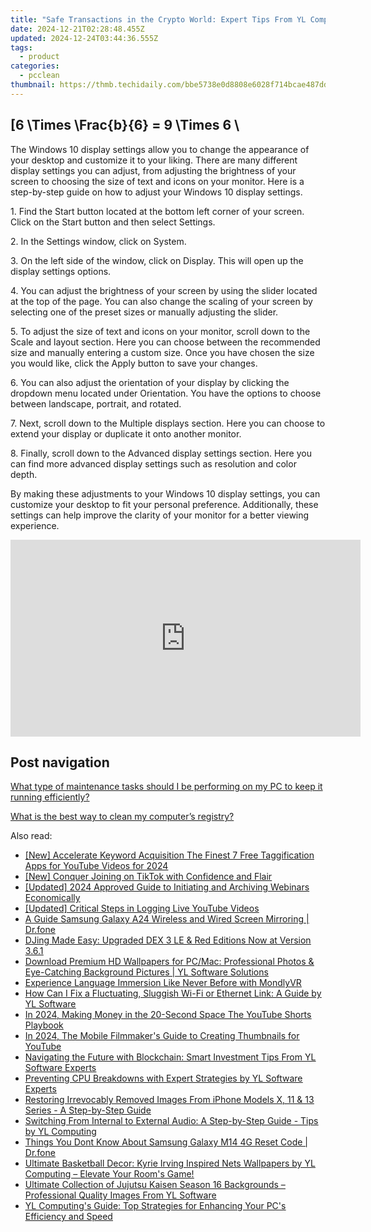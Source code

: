 ```yaml
---
title: "Safe Transactions in the Crypto World: Expert Tips From YL Computing for Secure Buys and Investments"
date: 2024-12-21T02:28:48.455Z
updated: 2024-12-24T03:44:36.555Z
tags:
  - product
categories:
  - pcclean
thumbnail: https://thmb.techidaily.com/bbe5738e0d8808e6028f714bcae487dd6fc59c5258568d2db4f80369dfe5ae67.jpg
---
```


## \[6 \Times \Frac{b}{6} = 9 \Times 6 \

The Windows 10 display settings allow you to change the appearance of your desktop and customize it to your liking. There are many different display settings you can adjust, from adjusting the brightness of your screen to choosing the size of text and icons on your monitor. Here is a step-by-step guide on how to adjust your Windows 10 display settings. 

1\. Find the Start button located at the bottom left corner of your screen. Click on the Start button and then select Settings.

2\. In the Settings window, click on System.

3\. On the left side of the window, click on Display. This will open up the display settings options. 

4\. You can adjust the brightness of your screen by using the slider located at the top of the page. You can also change the scaling of your screen by selecting one of the preset sizes or manually adjusting the slider.

5\. To adjust the size of text and icons on your monitor, scroll down to the Scale and layout section. Here you can choose between the recommended size and manually entering a custom size. Once you have chosen the size you would like, click the Apply button to save your changes.

6\. You can also adjust the orientation of your display by clicking the dropdown menu located under Orientation. You have the options to choose between landscape, portrait, and rotated.

7\. Next, scroll down to the Multiple displays section. Here you can choose to extend your display or duplicate it onto another monitor.

8\. Finally, scroll down to the Advanced display settings section. Here you can find more advanced display settings such as resolution and color depth. 

By making these adjustments to your Windows 10 display settings, you can customize your desktop to fit your personal preference. Additionally, these settings can help improve the clarity of your monitor for a better viewing experience.

<!-- affiliate ads begin -->
<iframe width="560" height="315" src="https://www.youtube.com/embed/c1yHj02oP3w?si=mwi3FyP0p68gkBqV" title="YouTube video player" frameborder="0" allow="accelerometer; autoplay; clipboard-write; encrypted-media; gyroscope; picture-in-picture; web-share" referrerpolicy="strict-origin-when-cross-origin" allowfullscreen></iframe>
<!-- affiliate ads end -->

## Post navigation

[What type of maintenance tasks should I be performing on my PC to keep it running efficiently?](https://tools.techidaily.com/pcclean/products/)

[What is the best way to clean my computer’s registry?](https://tools.techidaily.com/pcclean/products/)

<ins class="adsbygoogle"
     style="display:block"
     data-ad-format="autorelaxed"
     data-ad-client="ca-pub-7571918770474297"
     data-ad-slot="1223367746"></ins>

<ins class="adsbygoogle"
     style="display:block"
     data-ad-client="ca-pub-7571918770474297"
     data-ad-slot="8358498916"
     data-ad-format="auto"
     data-full-width-responsive="true"></ins>

<span class="atpl-alsoreadstyle">Also read:</span>
<div><ul>
<li><a href="https://facebook-record-videos.techidaily.com/new-accelerate-keyword-acquisition-the-finest-7-free-taggification-apps-for-youtube-videos-for-2024/"><u>[New] Accelerate Keyword Acquisition The Finest 7 Free Taggification Apps for YouTube Videos for 2024</u></a></li>
<li><a href="https://tiktok-videos.techidaily.com/new-conquer-joining-on-tiktok-with-confidence-and-flair/"><u>[New] Conquer Joining on TikTok with Confidence and Flair</u></a></li>
<li><a href="https://screen-mirroring-recording.techidaily.com/updated-2024-approved-guide-to-initiating-and-archiving-webinars-economically/"><u>[Updated] 2024 Approved Guide to Initiating and Archiving Webinars Economically</u></a></li>
<li><a href="https://screen-capture.techidaily.com/updated-critical-steps-in-logging-live-youtube-videos/"><u>[Updated] Critical Steps in Logging Live YouTube Videos</u></a></li>
<li><a href="https://screen-mirror.techidaily.com/a-guide-samsung-galaxy-a24-wireless-and-wired-screen-mirroring-drfone-by-drfone-android/"><u>A Guide Samsung Galaxy A24 Wireless and Wired Screen Mirroring | Dr.fone</u></a></li>
<li><a href="https://win-cloud.techidaily.com/djing-made-easy-upgraded-dex-3-le-and-red-editions-now-at-version-361/"><u>DJing Made Easy: Upgraded DEX 3 LE & Red Editions Now at Version 3.6.1</u></a></li>
<li><a href="https://win-cloud.techidaily.com/download-premium-hd-wallpapers-for-pcmac-professional-photos-and-eye-catching-background-pictures-yl-software-solutions/"><u>Download Premium HD Wallpapers for PC/Mac: Professional Photos & Eye-Catching Background Pictures | YL Software Solutions</u></a></li>
<li><a href="https://mondly-stories.techidaily.com/experience-language-immersion-like-never-before-with-mondlyvr/"><u>Experience Language Immersion Like Never Before with MondlyVR</u></a></li>
<li><a href="https://win-cloud.techidaily.com/how-can-i-fix-a-fluctuating-sluggish-wi-fi-or-ethernet-link-a-guide-by-yl-software/"><u>How Can I Fix a Fluctuating, Sluggish Wi-Fi or Ethernet Link: A Guide by YL Software</u></a></li>
<li><a href="https://youtube-webster.techidaily.com/24-making-money-in-the-20-second-space-the-youtube-shorts-playbook/"><u>In 2024, Making Money in the 20-Second Space The YouTube Shorts Playbook</u></a></li>
<li><a href="https://youtube-sure.techidaily.com/24-the-mobile-filmmakers-guide-to-creating-thumbnails-for-youtube/"><u>In 2024, The Mobile Filmmaker's Guide to Creating Thumbnails for YouTube</u></a></li>
<li><a href="https://win-cloud.techidaily.com/navigating-the-future-with-blockchain-smart-investment-tips-from-yl-software-experts/"><u>Navigating the Future with Blockchain: Smart Investment Tips From YL Software Experts</u></a></li>
<li><a href="https://win-cloud.techidaily.com/preventing-cpu-breakdowns-with-expert-strategies-by-yl-software-experts/"><u>Preventing CPU Breakdowns with Expert Strategies by YL Software Experts</u></a></li>
<li><a href="https://fox-place.techidaily.com/restoring-irrevocably-removed-images-from-iphone-models-x-11-and-13-series-a-step-by-step-guide/"><u>Restoring Irrevocably Removed Images From iPhone Models X, 11 & 13 Series - A Step-by-Step Guide</u></a></li>
<li><a href="https://win-cloud.techidaily.com/switching-from-internal-to-external-audio-a-step-by-step-guide-tips-by-yl-computing/"><u>Switching From Internal to External Audio: A Step-by-Step Guide - Tips by YL Computing</u></a></li>
<li><a href="https://techidaily.com/things-you-dont-know-about-samsung-galaxy-m14-4g-reset-code-drfone-by-drfone-reset-android-reset-android/"><u>Things You Dont Know About Samsung Galaxy M14 4G Reset Code | Dr.fone</u></a></li>
<li><a href="https://win-cloud.techidaily.com/ultimate-basketball-decor-kyrie-irving-inspired-nets-wallpapers-by-yl-computing-elevate-your-rooms-game/"><u>Ultimate Basketball Decor: Kyrie Irving Inspired Nets Wallpapers by YL Computing – Elevate Your Room's Game!</u></a></li>
<li><a href="https://win-cloud.techidaily.com/ultimate-collection-of-jujutsu-kaisen-season-16-backgrounds-professional-quality-images-from-yl-software/"><u>Ultimate Collection of Jujutsu Kaisen Season 16 Backgrounds – Professional Quality Images From YL Software</u></a></li>
<li><a href="https://win-cloud.techidaily.com/yl-computings-guide-top-strategies-for-enhancing-your-pcs-efficiency-and-speed/"><u>YL Computing's Guide: Top Strategies for Enhancing Your PC's Efficiency and Speed</u></a></li>
</ul></div>

